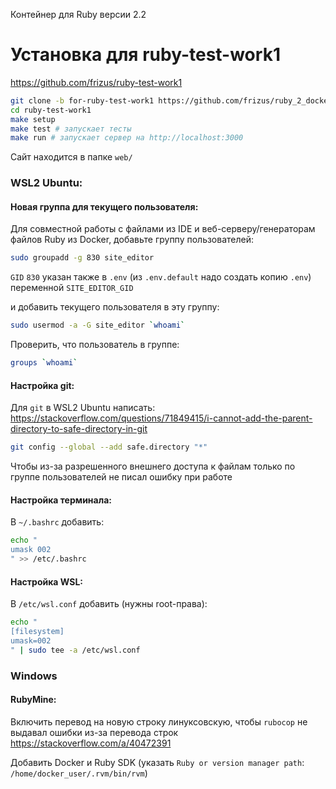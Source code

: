 Контейнер для Ruby версии 2.2

# Установка для ruby-test-work1

https://github.com/frizus/ruby-test-work1

```sh
git clone -b for-ruby-test-work1 https://github.com/frizus/ruby_2_docker.git ruby-test-work1/
cd ruby-test-work1
make setup
make test # запускает тесты
make run # запускает сервер на http://localhost:3000
```

Сайт находится в папке `web/`

### WSL2 Ubuntu:

#### Новая группа для текущего пользователя:

Для совместной работы с файлами из IDE и веб-серверу/генераторам файлов Ruby из Docker, добавьте группу пользователей:
```bash
sudo groupadd -g 830 site_editor
```
`GID` `830` указан также в `.env` (из `.env.default` надо создать копию `.env`) переменной `SITE_EDITOR_GID`

и добавить текущего пользователя в эту группу:
```bash
sudo usermod -a -G site_editor `whoami`
```

Проверить, что пользователь в группе:
```bash
groups `whoami`
```

#### Настройка git:

Для `git` в WSL2 Ubuntu написать:
https://stackoverflow.com/questions/71849415/i-cannot-add-the-parent-directory-to-safe-directory-in-git
```bash
git config --global --add safe.directory "*"
```
Чтобы из-за разрешенного внешнего доступа к файлам только по группе пользователей не писал ошибку при работе

#### Настройка терминала:
В `~/.bashrc` добавить:
```bash
echo "
umask 002
" >> /etc/.bashrc
```

#### Настройка WSL:
В `/etc/wsl.conf` добавить (нужны root-права):
```bash
echo "
[filesystem]
umask=002
" | sudo tee -a /etc/wsl.conf
```

### Windows

#### RubyMine:

Включить перевод на новую строку линуксовскую, чтобы `rubocop` не выдавал ошибки из-за перевода строк
https://stackoverflow.com/a/40472391

Добавить Docker и Ruby SDK (указать `Ruby or version manager path`: `/home/docker_user/.rvm/bin/rvm`)
